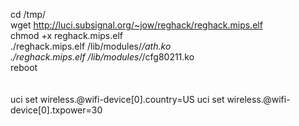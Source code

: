 cd /tmp/<br>
wget http://luci.subsignal.org/~jow/reghack/reghack.mips.elf<br>
chmod +x reghack.mips.elf<br>
./reghack.mips.elf /lib/modules/*/ath.ko<br>
./reghack.mips.elf /lib/modules/*/cfg80211.ko<br>
reboot<br>
<br>
<br>
uci set wireless.@wifi-device[0].country=US
uci set wireless.@wifi-device[0].txpower=30

